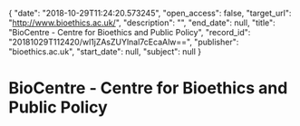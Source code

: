 {
  "date": "2018-10-29T11:24:20.573245", 
  "open_access": false, 
  "target_url": "http://www.bioethics.ac.uk/", 
  "description": "", 
  "end_date": null, 
  "title": "BioCentre - Centre for Bioethics and Public Policy", 
  "record_id": "20181029T112420/wl1jZAsZUYlnal7cEcaAlw==", 
  "publisher": "bioethics.ac.uk", 
  "start_date": null, 
  "subject": null
}

# BioCentre - Centre for Bioethics and Public Policy


